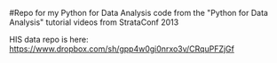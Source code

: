 #Repo for my Python for Data Analysis code from the "Python for Data Analysis" tutorial videos from StrataConf 2013

HIS data repo is here: https://www.dropbox.com/sh/gpp4w0gi0nrxo3v/CRquPFZjGf